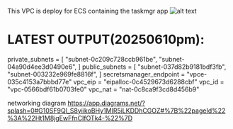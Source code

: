 This VPC is deploy for ECS containing the taskmgr app
![alt text](/images/image.png)

# LATEST OUTPUT(20250610pm):
private_subnets = [
  "subnet-0c209c728ccb961be",
  "subnet-04a90d4ee3d0490e6",
]
public_subnets = [
  "subnet-037d82b9181bdf3fb",
  "subnet-003232e969fe8816f",
]
secretsmanager_endpoint = "vpce-035c4153a7bbbd77e"
vpc_eip = "eipalloc-0c4529673d6288cbf"
vpc_id = "vpc-0566bdf61b0703fe0"
vpc_nat = "nat-0c8ca9f3cd8d456b9"

networking diagram
https://app.diagrams.net/?splash=0#G10SF9Ql_S8yiikoBHy1MIR5iLKDDhCGOZ#%7B%22pageId%22%3A%22Ht1M8jgEwFfnCIfOTk4-%22%7D
